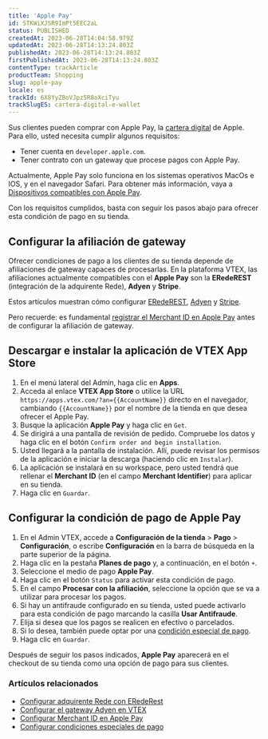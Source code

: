 ```yaml
---
title: 'Apple Pay'
id: STKWiXJSR9ImPt5EEC2aL
status: PUBLISHED
createdAt: 2023-06-28T14:04:58.979Z
updatedAt: 2023-06-28T14:13:24.803Z
publishedAt: 2023-06-28T14:13:24.803Z
firstPublishedAt: 2023-06-28T14:13:24.803Z
contentType: trackArticle
productTeam: Shopping
slug: apple-pay
locale: es
trackId: 6X8YyZBoVJpz5R8oXciTyu
trackSlugES: cartera-digital-e-wallet
---
```


Sus clientes pueden comprar con Apple Pay, la [cartera digital](https://help.vtex.com/es/tracks/digital-wallet-e-wallet--6X8YyZBoVJpz5R8oXciTyu/7jLbdfch9Oe2yYbQa9zwE1) de Apple. Para ello, usted necesita cumplir algunos requisitos:

- Tener cuenta en `developer.apple.com`.
- Tener contrato con un gateway que procese pagos con Apple Pay.

<div class="alert alert-warning">
  Actualmente, Apple Pay solo funciona en los sistemas operativos MacOs e IOS, y en el navegador Safari. Para obtener más información, vaya a <a href="https://support.apple.com/es-es/HT208531">Dispositivos compatibles con Apple Pay</a>.
</div>

Con los requisitos cumplidos, basta con seguir los pasos abajo para ofrecer esta condición de pago en su tienda.

## Configurar la afiliación de gateway

Ofrecer condiciones de pago a los clientes de su tienda depende de afiliaciones de gateway capaces de procesarlas. En la plataforma VTEX, las afiliaciones actualmente compatibles con el __Apple Pay__ son la __ERedeREST__ (integración de la adquirente Rede), __Adyen__ y __Stripe__.

Estos artículos muestran cómo configurar [ERedeREST](/es/tutorial/configurar-adquirente-rede-con-erederest), [Adyen](/es/tutorial/como-configurar-el-gateway-adyen-en-vtex) y [Stripe](https://help.vtex.com/es/tutorial/configuring-stripe-gateway-affiliation--fwF2wk2FQKrODrWWkvSLO).   

Pero recuerde: es fundamental [registrar el Merchant ID en Apple Pay](https://developers.vtex.com/vtex-rest-api/docs/setting-up-merchant-id-in-apple-pay) antes de configurar la afiliación de gateway.

## Descargar e instalar la aplicación de VTEX App Store

1. En el menú lateral del Admin, haga clic en __Apps__.
2. Acceda al enlace __VTEX App Store__ o utilice la URL `https://apps.vtex.com/?an={{AccountName}}` directo en el navegador, cambiando `{{AccountName}}` por el nombre de la tienda en que desea ofrecer el Apple Pay.
3. Busque la aplicación __Apple Pay__ y haga clic en `Get`.
4. Se dirigirá a una pantalla de revisión de pedido. Compruebe los datos y haga clic en el botón `Confirm order and begin installation`.
5. Usted llegará a la pantalla de instalación. Allí, puede revisar los permisos de la aplicación e iniciar la descarga (haciendo clic en `Instalar`).
6. La aplicación se instalará en su workspace, pero usted tendrá que rellenar el __Merchant ID__ (en el campo __Merchant Identifier__) para aplicar en su tienda.
7. Haga clic en `Guardar`.

## Configurar la condición de pago de Apple Pay

1. En el Admin VTEX, accede a **Configuración de la tienda** > **Pago** > **Configuración**, o escribe **Configuración** en la barra de búsqueda en la parte superior de la página.
2. Haga clic en la pestaña __Planes de pago__ y, a continuación, en el botón `+`.
3. Seleccione el medio de pago __Apple Pay__.
4. Haga clic en el botón `Status` para activar esta condición de pago.
5. En el campo __Procesar con la afiliación__, seleccione la opción que se va a utilizar para procesar los pagos.
6. Si hay un antifraude configurado en su tienda, usted puede activarlo para esta condición de pago marcando la casilla __Usar Antifraude__.
7. Elija si desea que los pagos se realicen en efectivo o parcelados.
8. Si lo desea, también puede optar por una [condición especial de pago](/es/tutorial/condiciones-especiales).
9. Haga clic en `Guardar`.

Después de seguir los pasos indicados, __Apple Pay__ aparecerá en el checkout de su tienda como una opción de pago para sus clientes.

### Artículos relacionados

- [Configurar adquirente Rede con ERedeRest](/es/tutorial/configurar-adquirente-rede-con-erederest)
- [Configurar el gateway Adyen en VTEX](/es/tutorial/como-configurar-el-gateway-adyen-en-vtex)
- [Configurar Merchant ID en Apple Pay](https://developers.vtex.com/vtex-rest-api/docs/setting-up-merchant-id-in-apple-pay)
- [Configurar condiciones especiales de pago](/es/tutorial/condiciones-especiales)
